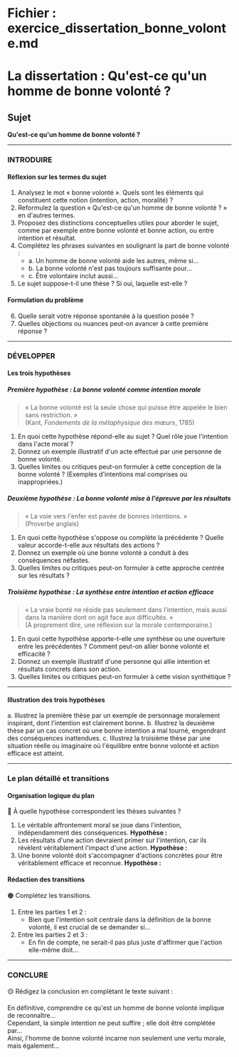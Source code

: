 # Fichier : exercice_dissertation_bonne_volonte.md

# La dissertation : Qu'est-ce qu'un homme de bonne volonté ?

## Sujet
**Qu'est-ce qu'un homme de bonne volonté ?**

---

### INTRODUIRE

#### Réflexion sur les termes du sujet

1. Analysez le mot « bonne volonté ». Quels sont les éléments qui constituent cette notion (intention, action, moralité) ?
2. Reformulez la question « Qu'est-ce qu'un homme de bonne volonté ? » en d'autres termes.
3. Proposez des distinctions conceptuelles utiles pour aborder le sujet, comme par exemple entre bonne volonté et bonne action, ou entre intention et résultat.
4. Complétez les phrases suivantes en soulignant la part de bonne volonté :
   - a. Un homme de bonne volonté aide les autres, même si...
   - b. La bonne volonté n'est pas toujours suffisante pour...
   - c. Être volontaire inclut aussi...
5. Le sujet suppose-t-il une thèse ? Si oui, laquelle est-elle ?

#### Formulation du problème

6. Quelle serait votre réponse spontanée à la question posée ?
7. Quelles objections ou nuances peut-on avancer à cette première réponse ?

---

### DÉVELOPPER

#### Les trois hypothèses

##### Première hypothèse : La bonne volonté comme intention morale

> « La bonne volonté est la seule chose qui puisse être appelée le bien sans restriction. »  
> (Kant, *Fondements de la métaphysique des mœurs*, 1785)

1. En quoi cette hypothèse répond-elle au sujet ? Quel rôle joue l'intention dans l'acte moral ?
2. Donnez un exemple illustratif d'un acte effectué par une personne de bonne volonté.
3. Quelles limites ou critiques peut-on formuler à cette conception de la bonne volonté ? (Exemples d'intentions mal comprises ou inappropriées.)

##### Deuxième hypothèse : La bonne volonté mise à l'épreuve par les résultats

> « La voie vers l'enfer est pavée de bonnes intentions. »  
> (Proverbe anglais)

1. En quoi cette hypothèse s'oppose ou complète la précédente ? Quelle valeur accorde-t-elle aux résultats des actions ?
2. Donnez un exemple où une bonne volonté a conduit à des conséquences néfastes.
3. Quelles limites ou critiques peut-on formuler à cette approche centrée sur les résultats ?

##### Troisième hypothèse : La synthèse entre intention et action efficace

> « La vraie bonté ne réside pas seulement dans l'intention, mais aussi dans la manière dont on agit face aux difficultés. »  
> (À proprement dire, une réflexion sur la morale contemporaine.)

1. En quoi cette hypothèse apporte-t-elle une synthèse ou une ouverture entre les précédentes ? Comment peut-on allier bonne volonté et efficacité ?
2. Donnez un exemple illustratif d'une personne qui allie intention et résultats concrets dans son action.
3. Quelles limites ou critiques peut-on formuler à cette vision synthétique ?

---

#### Illustration des trois hypothèses

a. Illustrez la première thèse par un exemple de personnage moralement inspirant, dont l'intention est clairement bonne.
b. Illustrez la deuxième thèse par un cas concret où une bonne intention a mal tourné, engendrant des conséquences inattendues.
c. Illustrez la troisième thèse par une situation réelle ou imaginaire où l'équilibre entre bonne volonté et action efficace est atteint.

---

### Le plan détaillé et transitions

#### Organisation logique du plan

🔴 À quelle hypothèse correspondent les thèses suivantes ?

1. Le véritable affrontement moral se joue dans l'intention, indépendamment des conséquences.
   **Hypothèse :**
2. Les résultats d'une action devraient primer sur l'intention, car ils révèlent véritablement l'impact d'une action.
   **Hypothèse :**
3. Une bonne volonté doit s'accompagner d'actions concrètes pour être véritablement efficace et reconnue.
   **Hypothèse :**

#### Rédaction des transitions

🟠 Complétez les transitions.

1. Entre les parties 1 et 2 :  
   - Bien que l'intention soit centrale dans la définition de la bonne volonté, il est crucial de se demander si...
2. Entre les parties 2 et 3 :  
   - En fin de compte, ne serait-il pas plus juste d'affirmer que l'action elle-même doit...

---

### CONCLURE

🟡 Rédigez la conclusion en complétant le texte suivant :

En définitive, comprendre ce qu'est un homme de bonne volonté implique de reconnaître...  
Cependant, la simple intention ne peut suffire ; elle doit être complétée par...  
Ainsi, l'homme de bonne volonté incarne non seulement une vertu morale, mais également...